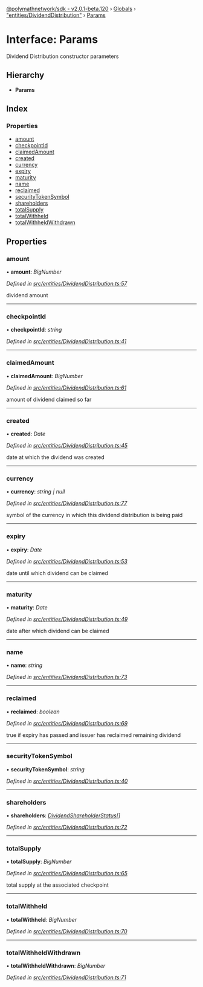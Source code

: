 [@polymathnetwork/sdk - v2.0.1-beta.120](../README.md) › [Globals](../globals.md) › ["entities/DividendDistribution"](../modules/_entities_dividenddistribution_.md) › [Params](_entities_dividenddistribution_.params.md)

# Interface: Params

Dividend Distribution constructor parameters

## Hierarchy

- **Params**

## Index

### Properties

- [amount](_entities_dividenddistribution_.params.md#amount)
- [checkpointId](_entities_dividenddistribution_.params.md#checkpointid)
- [claimedAmount](_entities_dividenddistribution_.params.md#claimedamount)
- [created](_entities_dividenddistribution_.params.md#created)
- [currency](_entities_dividenddistribution_.params.md#currency)
- [expiry](_entities_dividenddistribution_.params.md#expiry)
- [maturity](_entities_dividenddistribution_.params.md#maturity)
- [name](_entities_dividenddistribution_.params.md#name)
- [reclaimed](_entities_dividenddistribution_.params.md#reclaimed)
- [securityTokenSymbol](_entities_dividenddistribution_.params.md#securitytokensymbol)
- [shareholders](_entities_dividenddistribution_.params.md#shareholders)
- [totalSupply](_entities_dividenddistribution_.params.md#totalsupply)
- [totalWithheld](_entities_dividenddistribution_.params.md#totalwithheld)
- [totalWithheldWithdrawn](_entities_dividenddistribution_.params.md#totalwithheldwithdrawn)

## Properties

### amount

• **amount**: _BigNumber_

_Defined in [src/entities/DividendDistribution.ts:57](https://github.com/PolymathNetwork/polymath-sdk/blob/1da5bc5/src/entities/DividendDistribution.ts#L57)_

dividend amount

---

### checkpointId

• **checkpointId**: _string_

_Defined in [src/entities/DividendDistribution.ts:41](https://github.com/PolymathNetwork/polymath-sdk/blob/1da5bc5/src/entities/DividendDistribution.ts#L41)_

---

### claimedAmount

• **claimedAmount**: _BigNumber_

_Defined in [src/entities/DividendDistribution.ts:61](https://github.com/PolymathNetwork/polymath-sdk/blob/1da5bc5/src/entities/DividendDistribution.ts#L61)_

amount of dividend claimed so far

---

### created

• **created**: _Date_

_Defined in [src/entities/DividendDistribution.ts:45](https://github.com/PolymathNetwork/polymath-sdk/blob/1da5bc5/src/entities/DividendDistribution.ts#L45)_

date at which the dividend was created

---

### currency

• **currency**: _string | null_

_Defined in [src/entities/DividendDistribution.ts:77](https://github.com/PolymathNetwork/polymath-sdk/blob/1da5bc5/src/entities/DividendDistribution.ts#L77)_

symbol of the currency in which this dividend distribution is being paid

---

### expiry

• **expiry**: _Date_

_Defined in [src/entities/DividendDistribution.ts:53](https://github.com/PolymathNetwork/polymath-sdk/blob/1da5bc5/src/entities/DividendDistribution.ts#L53)_

date until which dividend can be claimed

---

### maturity

• **maturity**: _Date_

_Defined in [src/entities/DividendDistribution.ts:49](https://github.com/PolymathNetwork/polymath-sdk/blob/1da5bc5/src/entities/DividendDistribution.ts#L49)_

date after which dividend can be claimed

---

### name

• **name**: _string_

_Defined in [src/entities/DividendDistribution.ts:73](https://github.com/PolymathNetwork/polymath-sdk/blob/1da5bc5/src/entities/DividendDistribution.ts#L73)_

---

### reclaimed

• **reclaimed**: _boolean_

_Defined in [src/entities/DividendDistribution.ts:69](https://github.com/PolymathNetwork/polymath-sdk/blob/1da5bc5/src/entities/DividendDistribution.ts#L69)_

true if expiry has passed and issuer has reclaimed remaining dividend

---

### securityTokenSymbol

• **securityTokenSymbol**: _string_

_Defined in [src/entities/DividendDistribution.ts:40](https://github.com/PolymathNetwork/polymath-sdk/blob/1da5bc5/src/entities/DividendDistribution.ts#L40)_

---

### shareholders

• **shareholders**: _[DividendShareholderStatus](_types_index_.dividendshareholderstatus.md)[]_

_Defined in [src/entities/DividendDistribution.ts:72](https://github.com/PolymathNetwork/polymath-sdk/blob/1da5bc5/src/entities/DividendDistribution.ts#L72)_

---

### totalSupply

• **totalSupply**: _BigNumber_

_Defined in [src/entities/DividendDistribution.ts:65](https://github.com/PolymathNetwork/polymath-sdk/blob/1da5bc5/src/entities/DividendDistribution.ts#L65)_

total supply at the associated checkpoint

---

### totalWithheld

• **totalWithheld**: _BigNumber_

_Defined in [src/entities/DividendDistribution.ts:70](https://github.com/PolymathNetwork/polymath-sdk/blob/1da5bc5/src/entities/DividendDistribution.ts#L70)_

---

### totalWithheldWithdrawn

• **totalWithheldWithdrawn**: _BigNumber_

_Defined in [src/entities/DividendDistribution.ts:71](https://github.com/PolymathNetwork/polymath-sdk/blob/1da5bc5/src/entities/DividendDistribution.ts#L71)_
